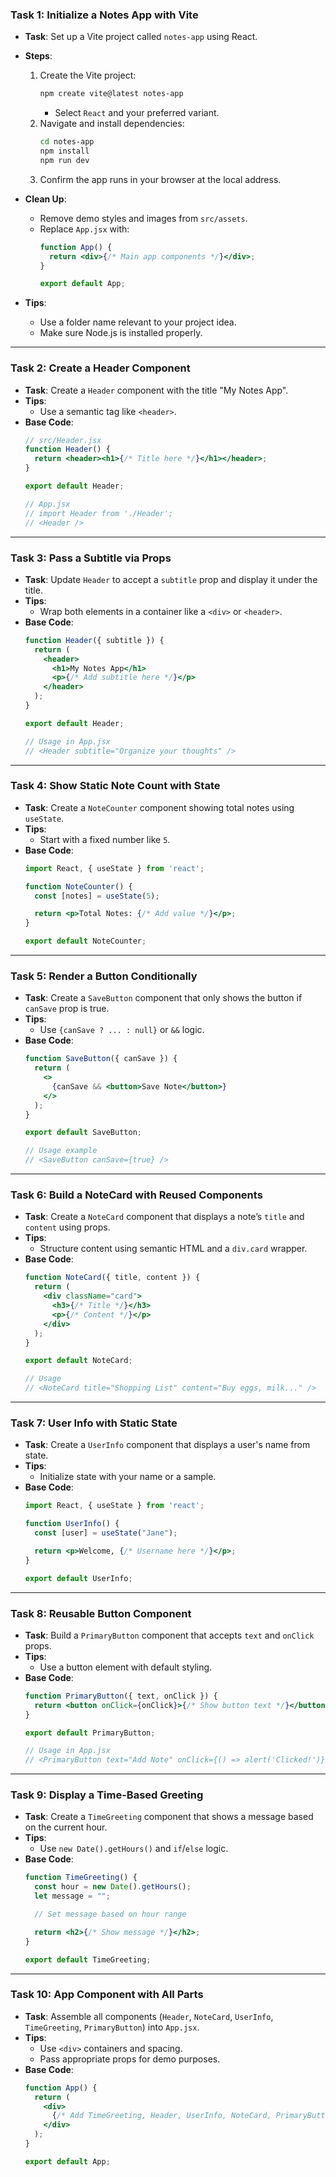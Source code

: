 ### Task 1: **Initialize a Notes App with Vite**  
- **Task**: Set up a Vite project called `notes-app` using React.  
- **Steps**:  
  1. Create the Vite project:  
     ```bash
     npm create vite@latest notes-app
     ```
     - Select `React` and your preferred variant.  
  2. Navigate and install dependencies:  
     ```bash
     cd notes-app  
     npm install
     npm run dev
     ```
  3. Confirm the app runs in your browser at the local address.

- **Clean Up**:
  - Remove demo styles and images from `src/assets`.
  - Replace `App.jsx` with:
    ```jsx
    function App() {
      return <div>{/* Main app components */}</div>;
    }

    export default App;
    ```

- **Tips**:
  - Use a folder name relevant to your project idea.
  - Make sure Node.js is installed properly.

---

### Task 2: **Create a Header Component**  
- **Task**: Create a `Header` component with the title "My Notes App".  
- **Tips**:
  - Use a semantic tag like `<header>`.
- **Base Code**:  
  ```jsx
  // src/Header.jsx
  function Header() {
    return <header><h1>{/* Title here */}</h1></header>;
  }

  export default Header;

  // App.jsx
  // import Header from './Header';
  // <Header />
  ```

---

### Task 3: **Pass a Subtitle via Props**  
- **Task**: Update `Header` to accept a `subtitle` prop and display it under the title.  
- **Tips**:
  - Wrap both elements in a container like a `<div>` or `<header>`.
- **Base Code**:
  ```jsx
  function Header({ subtitle }) {
    return (
      <header>
        <h1>My Notes App</h1>
        <p>{/* Add subtitle here */}</p>
      </header>
    );
  }

  export default Header;

  // Usage in App.jsx
  // <Header subtitle="Organize your thoughts" />
  ```

---

### Task 4: **Show Static Note Count with State**  
- **Task**: Create a `NoteCounter` component showing total notes using `useState`.  
- **Tips**:
  - Start with a fixed number like `5`.
- **Base Code**:
  ```jsx
  import React, { useState } from 'react';

  function NoteCounter() {
    const [notes] = useState(5);

    return <p>Total Notes: {/* Add value */}</p>;
  }

  export default NoteCounter;
  ```

---

### Task 5: **Render a Button Conditionally**  
- **Task**: Create a `SaveButton` component that only shows the button if `canSave` prop is true.  
- **Tips**:
  - Use `{canSave ? ... : null}` or `&&` logic.
- **Base Code**:
  ```jsx
  function SaveButton({ canSave }) {
    return (
      <>
        {canSave && <button>Save Note</button>}
      </>
    );
  }

  export default SaveButton;

  // Usage example
  // <SaveButton canSave={true} />
  ```

---

### Task 6: **Build a NoteCard with Reused Components**  
- **Task**: Create a `NoteCard` component that displays a note’s `title` and `content` using props.  
- **Tips**:
  - Structure content using semantic HTML and a `div.card` wrapper.
- **Base Code**:
  ```jsx
  function NoteCard({ title, content }) {
    return (
      <div className="card">
        <h3>{/* Title */}</h3>
        <p>{/* Content */}</p>
      </div>
    );
  }

  export default NoteCard;

  // Usage
  // <NoteCard title="Shopping List" content="Buy eggs, milk..." />
  ```

---

### Task 7: **User Info with Static State**  
- **Task**: Create a `UserInfo` component that displays a user's name from state.  
- **Tips**:
  - Initialize state with your name or a sample.
- **Base Code**:
  ```jsx
  import React, { useState } from 'react';

  function UserInfo() {
    const [user] = useState("Jane");

    return <p>Welcome, {/* Username here */}</p>;
  }

  export default UserInfo;
  ```

---

### Task 8: **Reusable Button Component**  
- **Task**: Build a `PrimaryButton` component that accepts `text` and `onClick` props.  
- **Tips**:
  - Use a button element with default styling.
- **Base Code**:
  ```jsx
  function PrimaryButton({ text, onClick }) {
    return <button onClick={onClick}>{/* Show button text */}</button>;
  }

  export default PrimaryButton;

  // Usage in App.jsx
  // <PrimaryButton text="Add Note" onClick={() => alert('Clicked!')} />
  ```

---

### Task 9: **Display a Time-Based Greeting**  
- **Task**: Create a `TimeGreeting` component that shows a message based on the current hour.  
- **Tips**:
  - Use `new Date().getHours()` and `if`/`else` logic.
- **Base Code**:
  ```jsx
  function TimeGreeting() {
    const hour = new Date().getHours();
    let message = "";

    // Set message based on hour range

    return <h2>{/* Show message */}</h2>;
  }

  export default TimeGreeting;
  ```

---

### Task 10: **App Component with All Parts**  
- **Task**: Assemble all components (`Header`, `NoteCard`, `UserInfo`, `TimeGreeting`, `PrimaryButton`) into `App.jsx`.  
- **Tips**:
  - Use `<div>` containers and spacing.
  - Pass appropriate props for demo purposes.
- **Base Code**:
  ```jsx
  function App() {
    return (
      <div>
        {/* Add TimeGreeting, Header, UserInfo, NoteCard, PrimaryButton here */}
      </div>
    );
  }

  export default App;
  ```